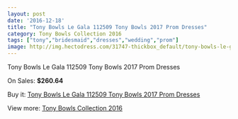 ```yaml
---
layout: post
date: '2016-12-18'
title: "Tony Bowls Le Gala 112509 Tony Bowls 2017 Prom Dresses"
category: Tony Bowls Collection 2016
tags: ["tony","bridesmaid","dresses","wedding","prom"]
image: http://img.hectodress.com/31747-thickbox_default/tony-bowls-le-gala-112509-tony-bowls-2012-prom-dresses.jpg
---
```

Tony Bowls Le Gala 112509 Tony Bowls 2017 Prom Dresses

On Sales: **$260.64**
<a href="https://www.hectodress.com/tony-bowls-collection-2013/14487-tony-bowls-le-gala-112509-tony-bowls-2012-prom-dresses.html"><amp-img layout="responsive" width="600" height="600" src="//img.hectodress.com/31747-thickbox_default/tony-bowls-le-gala-112509-tony-bowls-2012-prom-dresses.jpg" alt="Tony Bowls Le Gala 112509 Tony Bowls 2017 Prom Dresses 0" /></a>
<a href="https://www.hectodress.com/tony-bowls-collection-2013/14487-tony-bowls-le-gala-112509-tony-bowls-2012-prom-dresses.html"><amp-img layout="responsive" width="600" height="600" src="//img.hectodress.com/31751-thickbox_default/tony-bowls-le-gala-112509-tony-bowls-2012-prom-dresses.jpg" alt="Tony Bowls Le Gala 112509 Tony Bowls 2017 Prom Dresses 1" /></a>
<a href="https://www.hectodress.com/tony-bowls-collection-2013/14487-tony-bowls-le-gala-112509-tony-bowls-2012-prom-dresses.html"><amp-img layout="responsive" width="600" height="600" src="//img.hectodress.com/31750-thickbox_default/tony-bowls-le-gala-112509-tony-bowls-2012-prom-dresses.jpg" alt="Tony Bowls Le Gala 112509 Tony Bowls 2017 Prom Dresses 2" /></a>
<a href="https://www.hectodress.com/tony-bowls-collection-2013/14487-tony-bowls-le-gala-112509-tony-bowls-2012-prom-dresses.html"><amp-img layout="responsive" width="600" height="600" src="//img.hectodress.com/31749-thickbox_default/tony-bowls-le-gala-112509-tony-bowls-2012-prom-dresses.jpg" alt="Tony Bowls Le Gala 112509 Tony Bowls 2017 Prom Dresses 3" /></a>
<a href="https://www.hectodress.com/tony-bowls-collection-2013/14487-tony-bowls-le-gala-112509-tony-bowls-2012-prom-dresses.html"><amp-img layout="responsive" width="600" height="600" src="//img.hectodress.com/31748-thickbox_default/tony-bowls-le-gala-112509-tony-bowls-2012-prom-dresses.jpg" alt="Tony Bowls Le Gala 112509 Tony Bowls 2017 Prom Dresses 4" /></a>

Buy it: [Tony Bowls Le Gala 112509 Tony Bowls 2017 Prom Dresses](https://www.hectodress.com/tony-bowls-collection-2013/14487-tony-bowls-le-gala-112509-tony-bowls-2012-prom-dresses.html "Tony Bowls Le Gala 112509 Tony Bowls 2017 Prom Dresses")

View more: [Tony Bowls Collection 2016](https://www.hectodress.com/259-tony-bowls-collection-2013 "Tony Bowls Collection 2016")